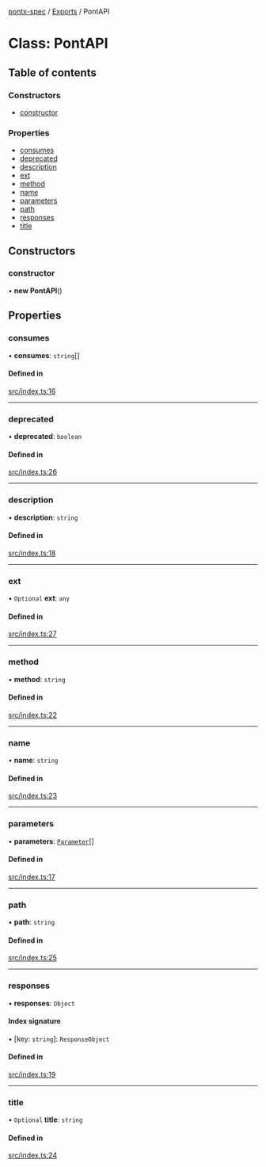 [pontx-spec](../README.md) / [Exports](../modules.md) / PontAPI

# Class: PontAPI

## Table of contents

### Constructors

- [constructor](PontAPI.md#constructor)

### Properties

- [consumes](PontAPI.md#consumes)
- [deprecated](PontAPI.md#deprecated)
- [description](PontAPI.md#description)
- [ext](PontAPI.md#ext)
- [method](PontAPI.md#method)
- [name](PontAPI.md#name)
- [parameters](PontAPI.md#parameters)
- [path](PontAPI.md#path)
- [responses](PontAPI.md#responses)
- [title](PontAPI.md#title)

## Constructors

### constructor

• **new PontAPI**()

## Properties

### consumes

• **consumes**: `string`[]

#### Defined in

[src/index.ts:16](https://github.com/pontjs/pontx/blob/647ce3c/packages/pontx-spec/src/index.ts#L16)

___

### deprecated

• **deprecated**: `boolean`

#### Defined in

[src/index.ts:26](https://github.com/pontjs/pontx/blob/647ce3c/packages/pontx-spec/src/index.ts#L26)

___

### description

• **description**: `string`

#### Defined in

[src/index.ts:18](https://github.com/pontjs/pontx/blob/647ce3c/packages/pontx-spec/src/index.ts#L18)

___

### ext

• `Optional` **ext**: `any`

#### Defined in

[src/index.ts:27](https://github.com/pontjs/pontx/blob/647ce3c/packages/pontx-spec/src/index.ts#L27)

___

### method

• **method**: `string`

#### Defined in

[src/index.ts:22](https://github.com/pontjs/pontx/blob/647ce3c/packages/pontx-spec/src/index.ts#L22)

___

### name

• **name**: `string`

#### Defined in

[src/index.ts:23](https://github.com/pontjs/pontx/blob/647ce3c/packages/pontx-spec/src/index.ts#L23)

___

### parameters

• **parameters**: [`Parameter`](Parameter.md)[]

#### Defined in

[src/index.ts:17](https://github.com/pontjs/pontx/blob/647ce3c/packages/pontx-spec/src/index.ts#L17)

___

### path

• **path**: `string`

#### Defined in

[src/index.ts:25](https://github.com/pontjs/pontx/blob/647ce3c/packages/pontx-spec/src/index.ts#L25)

___

### responses

• **responses**: `Object`

#### Index signature

▪ [key: `string`]: `ResponseObject`

#### Defined in

[src/index.ts:19](https://github.com/pontjs/pontx/blob/647ce3c/packages/pontx-spec/src/index.ts#L19)

___

### title

• `Optional` **title**: `string`

#### Defined in

[src/index.ts:24](https://github.com/pontjs/pontx/blob/647ce3c/packages/pontx-spec/src/index.ts#L24)
